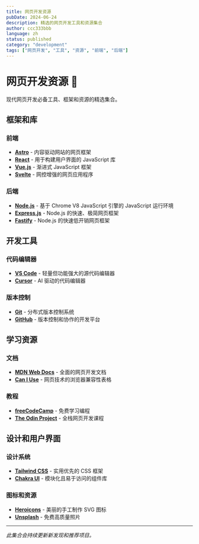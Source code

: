 ```yaml
---
title: 网页开发资源
pubDate: 2024-06-24
description: 精选的网页开发工具和资源集合
author: ccc333bbb
language: zh
status: published
category: "development"
tags: ["网页开发", "工具", "资源", "前端", "后端"]
---
```


# 网页开发资源 🔖

现代网页开发必备工具、框架和资源的精选集合。

## 框架和库

### 前端
- **[Astro](https://astro.build/)** - 内容驱动网站的网页框架
- **[React](https://reactjs.org/)** - 用于构建用户界面的 JavaScript 库
- **[Vue.js](https://vuejs.org/)** - 渐进式 JavaScript 框架
- **[Svelte](https://svelte.dev/)** - 网控增强的网页应用程序

### 后端
- **[Node.js](https://nodejs.org/)** - 基于 Chrome V8 JavaScript 引擎的 JavaScript 运行环境
- **[Express.js](https://expressjs.com/)** - Node.js 的快速、极简网页框架
- **[Fastify](https://www.fastify.io/)** - Node.js 的快速低开销网页框架

## 开发工具

### 代码编辑器
- **[VS Code](https://code.visualstudio.com/)** - 轻量但功能强大的源代码编辑器
- **[Cursor](https://cursor.sh/)** - AI 驱动的代码编辑器

### 版本控制
- **[Git](https://git-scm.com/)** - 分布式版本控制系统
- **[GitHub](https://github.com/)** - 版本控制和协作的开发平台

## 学习资源

### 文档
- **[MDN Web Docs](https://developer.mozilla.org/)** - 全面的网页开发文档
- **[Can I Use](https://caniuse.com/)** - 网页技术的浏览器兼容性表格

### 教程
- **[freeCodeCamp](https://www.freecodecamp.org/)** - 免费学习编程
- **[The Odin Project](https://www.theodinproject.com/)** - 全栈网页开发课程

## 设计和用户界面

### 设计系统
- **[Tailwind CSS](https://tailwindcss.com/)** - 实用优先的 CSS 框架
- **[Chakra UI](https://chakra-ui.com/)** - 模块化且易于访问的组件库

### 图标和资源
- **[Heroicons](https://heroicons.com/)** - 美丽的手工制作 SVG 图标
- **[Unsplash](https://unsplash.com/)** - 免费高质量照片

---

*此集合会持续更新新发现和推荐项目。*
